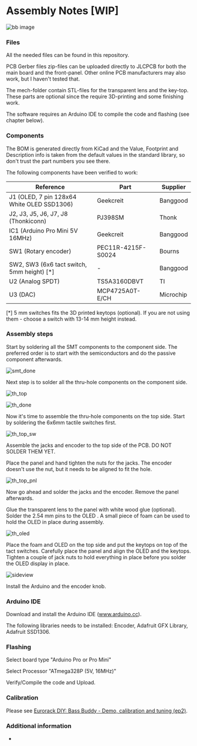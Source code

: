 # Assembly Notes [WIP]
![bb image](img/09_finished.jpg)

### Files
All the needed files can be found in this repository. 

PCB Gerber files zip-files can be uploaded directly to JLCPCB for both the main board and the front-panel. Other online PCB manufacturers may also work, but I haven't tested that.

The mech-folder contain STL-files for the transparent lens and the key-top. These parts are optional since the require 3D-printing and some finishing work.

The software requires an Arduino IDE to compile the code and flashing (see chapter below).

### Components
The BOM is generated directly from KiCad and the Value, Footprint and Description info is taken from the default values in the standard library, so don't trust the part numbers you see there.

The following components have been verified to work:

| Reference                                  | Part               | Supplier  |
| ------------------------------------------ | ------------------ | --------- |
| J1 (OLED, 7 pin 128x64 White OLED SSD1306) | Geekcreit          | Banggood  |
| J2, J3, J5, J6, J7, J8 (Thonkiconn)        | PJ398SM            | Thonk     |
| IC1 (Arduino Pro Mini 5V 16MHz)            | Geekcreit          | Banggood  |
| SW1 (Rotary encoder)                       | PEC11R-4215F-S0024 | Bourns    |
| SW2, SW3 (6x6 tact switch, 5mm height) [*] | -                  | Banggood  |
| U2 (Analog SPDT)                           | TS5A3160DBVT       | TI        |
| U3 (DAC)                                   | MCP4725A0T-E/CH    | Microchip |

[*] 5 mm switches fits the 3D printed keytops (optional). If you are not using them - choose a switch with 13-14 mm height instead.  

### Assembly steps

Start by soldering all the SMT components to the component side. The preferred order is to start with the semiconductors and do the passive component afterwards. 

![smt_done](img/01_smt_done.jpg)

Next step is to solder all the thru-hole components on the component side.

![th_top](img/02_th_comp_side.jpg)

![th_done](img/03_th_comp_side_done.jpg)

Now it's time to assemble the thru-hole components on the top side. Start by soldering the 6x6mm tactile switches first.

![th_top_sw](img/05_th_top_switch.jpg)

Assemble the jacks and encoder to the top side of the PCB. DO NOT SOLDER THEM YET.  

Place the panel and hand tighten the nuts for the jacks. The encoder doesn't use the nut, but it needs to be aligned to fit the hole.

![th_top_pnl](img/06_th_top_panel.jpg)

Now go ahead and solder the jacks and the encoder. Remove the panel afterwards.

Glue the transparent lens to the panel with white wood glue (optional). Solder the 2.54 mm pins to the OLED . A small piece of foam can be used to hold the OLED in place during assembly.

![th_oled](img/07_th_oled.jpg)

Place the foam and OLED on the top side and put the keytops on top of the tact switches. Carefully place the panel and align the OLED and the keytops. Tighten a couple of jack nuts to hold everything in place before you solder the OLED display in place.

![sideview](img/08_th_sandwich.jpg)

Install the Arduino and the encoder knob.

### Arduino IDE

Download and install the Arduino IDE (www.arduino.cc).

The following libraries needs to be installed: Encoder, Adafruit GFX Library, Adafruit SSD1306.

### Flashing

Select board type "Arduino Pro or Pro Mini"  

Select Processor "ATmega328P (5V, 16MHz)"  

Verify/Compile the code and Upload.

### Calibration

Please see [Eurorack DIY: Bass Buddy - Demo, calibration and tuning (ep2)](https://youtu.be/sNX3akq5ZS8).

### Additional information
-
